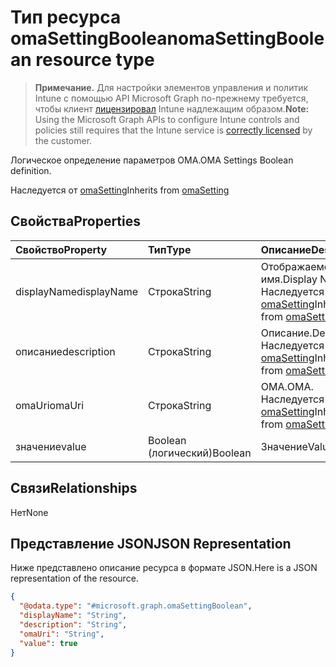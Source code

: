 # <a name="omasettingboolean-resource-type"></a><span data-ttu-id="cd7df-101">Тип ресурса omaSettingBoolean</span><span class="sxs-lookup"><span data-stu-id="cd7df-101">omaSettingBoolean resource type</span></span>

> <span data-ttu-id="cd7df-102">**Примечание.** Для настройки элементов управления и политик Intune с помощью API Microsoft Graph по-прежнему требуется, чтобы клиент [лицензировал](https://go.microsoft.com/fwlink/?linkid=839381) Intune надлежащим образом.</span><span class="sxs-lookup"><span data-stu-id="cd7df-102">**Note:** Using the Microsoft Graph APIs to configure Intune controls and policies still requires that the Intune service is [correctly licensed](https://go.microsoft.com/fwlink/?linkid=839381) by the customer.</span></span>

<span data-ttu-id="cd7df-103">Логическое определение параметров OMA.</span><span class="sxs-lookup"><span data-stu-id="cd7df-103">OMA Settings Boolean definition.</span></span>

<span data-ttu-id="cd7df-104">Наследуется от [omaSetting](../resources/intune_deviceconfig_omasetting.md)</span><span class="sxs-lookup"><span data-stu-id="cd7df-104">Inherits from [omaSetting](../resources/intune_deviceconfig_omasetting.md)</span></span>

## <a name="properties"></a><span data-ttu-id="cd7df-105">Свойства</span><span class="sxs-lookup"><span data-stu-id="cd7df-105">Properties</span></span>
|<span data-ttu-id="cd7df-106">Свойство</span><span class="sxs-lookup"><span data-stu-id="cd7df-106">Property</span></span>|<span data-ttu-id="cd7df-107">Тип</span><span class="sxs-lookup"><span data-stu-id="cd7df-107">Type</span></span>|<span data-ttu-id="cd7df-108">Описание</span><span class="sxs-lookup"><span data-stu-id="cd7df-108">Description</span></span>|
|:---|:---|:---|
|<span data-ttu-id="cd7df-109">displayName</span><span class="sxs-lookup"><span data-stu-id="cd7df-109">displayName</span></span>|<span data-ttu-id="cd7df-110">Строка</span><span class="sxs-lookup"><span data-stu-id="cd7df-110">String</span></span>|<span data-ttu-id="cd7df-111">Отображаемое имя.</span><span class="sxs-lookup"><span data-stu-id="cd7df-111">Display Name.</span></span> <span data-ttu-id="cd7df-112">Наследуется от [omaSetting](../resources/intune_deviceconfig_omasetting.md)</span><span class="sxs-lookup"><span data-stu-id="cd7df-112">Inherited from [omaSetting](../resources/intune_deviceconfig_omasetting.md)</span></span>|
|<span data-ttu-id="cd7df-113">описание</span><span class="sxs-lookup"><span data-stu-id="cd7df-113">description</span></span>|<span data-ttu-id="cd7df-114">Строка</span><span class="sxs-lookup"><span data-stu-id="cd7df-114">String</span></span>|<span data-ttu-id="cd7df-115">Описание.</span><span class="sxs-lookup"><span data-stu-id="cd7df-115">Description.</span></span> <span data-ttu-id="cd7df-116">Наследуется от [omaSetting](../resources/intune_deviceconfig_omasetting.md)</span><span class="sxs-lookup"><span data-stu-id="cd7df-116">Inherited from [omaSetting](../resources/intune_deviceconfig_omasetting.md)</span></span>|
|<span data-ttu-id="cd7df-117">omaUri</span><span class="sxs-lookup"><span data-stu-id="cd7df-117">omaUri</span></span>|<span data-ttu-id="cd7df-118">Строка</span><span class="sxs-lookup"><span data-stu-id="cd7df-118">String</span></span>|<span data-ttu-id="cd7df-119">OMA.</span><span class="sxs-lookup"><span data-stu-id="cd7df-119">OMA.</span></span> <span data-ttu-id="cd7df-120">Наследуется от [omaSetting](../resources/intune_deviceconfig_omasetting.md)</span><span class="sxs-lookup"><span data-stu-id="cd7df-120">Inherited from [omaSetting](../resources/intune_deviceconfig_omasetting.md)</span></span>|
|<span data-ttu-id="cd7df-121">значение</span><span class="sxs-lookup"><span data-stu-id="cd7df-121">value</span></span>|<span data-ttu-id="cd7df-122">Boolean (логический)</span><span class="sxs-lookup"><span data-stu-id="cd7df-122">Boolean</span></span>|<span data-ttu-id="cd7df-123">Значение</span><span class="sxs-lookup"><span data-stu-id="cd7df-123">Value.</span></span>|

## <a name="relationships"></a><span data-ttu-id="cd7df-124">Связи</span><span class="sxs-lookup"><span data-stu-id="cd7df-124">Relationships</span></span>
<span data-ttu-id="cd7df-125">Нет</span><span class="sxs-lookup"><span data-stu-id="cd7df-125">None</span></span>
## <a name="json-representation"></a><span data-ttu-id="cd7df-126">Представление JSON</span><span class="sxs-lookup"><span data-stu-id="cd7df-126">JSON Representation</span></span>
<span data-ttu-id="cd7df-127">Ниже представлено описание ресурса в формате JSON.</span><span class="sxs-lookup"><span data-stu-id="cd7df-127">Here is a JSON representation of the resource.</span></span>
<!--{
  "blockType": "resource",
  "@odata.type": "microsoft.graph.omaSettingBoolean"
}-->
``` json
{
  "@odata.type": "#microsoft.graph.omaSettingBoolean",
  "displayName": "String",
  "description": "String",
  "omaUri": "String",
  "value": true
}
```








